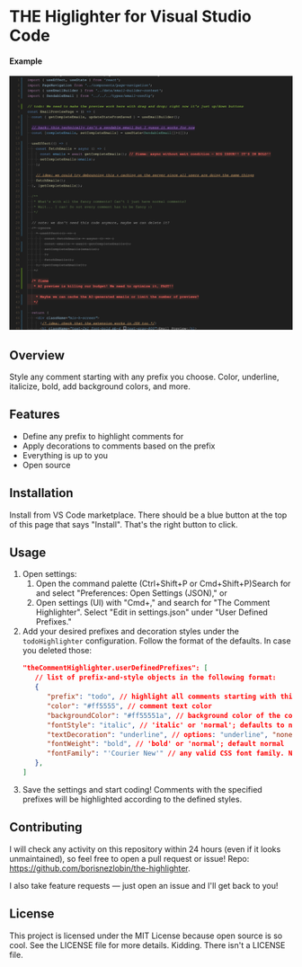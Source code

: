 # THE Higlighter for Visual Studio Code

#### Example
![Example](example.png)

## Overview
Style any comment starting with any prefix you choose. Color, underline, italicize, bold, add background colors, and more.

## Features
- Define any prefix to highlight comments for
- Apply decorations to comments based on the prefix
- Everything is up to you
- Open source

## Installation
Install from VS Code marketplace. There should be a blue button at the top of this page that says "Install". That's the right button to click.

## Usage
1. Open settings:
   1. Open the command palette (Ctrl+Shift+P or Cmd+Shift+P)Search for and select "Preferences: Open Settings (JSON)," or
   2. Open settings (UI) with "Cmd+," and search for "The Comment Highlighter". Select "Edit in settings.json" under "User Defined Prefixes."
3. Add your desired prefixes and decoration styles under the `todoHighlighter` configuration. Follow the format of the defaults. In case you deleted those:
   ```json
   "theCommentHighlighter.userDefinedPrefixes": [
      // list of prefix-and-style objects in the following format:
      {
         "prefix": "todo", // highlight all comments starting with this
         "color": "#ff5555", // comment text color
         "backgroundColor": "#ff55551a", // background color of the comment
         "fontStyle": "italic", // 'italic' or 'normal'; defaults to normal
         "textDecoration": "underline", // options: "underline", "none", "line-through", "underline line-through"; defaults to "none"
         "fontWeight": "bold", // 'bold' or 'normal'; default normal
         "fontFamily": "'Courier New'" // any valid CSS font family. Not sure if this works and I can't tell.
      },
   ]
   ```
4. Save the settings and start coding! Comments with the specified prefixes will be highlighted according to the defined styles.

## Contributing
I will check any activity on this repository within 24 hours (even if it looks unmaintained), so feel free to open a pull request or issue! Repo: https://github.com/borisnezlobin/the-highlighter.

I also take feature requests — just open an issue and I'll get back to you!

## License
This project is licensed under the MIT License because open source is so cool. See the LICENSE file for more details. Kidding. There isn't a LICENSE file.